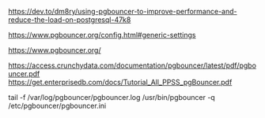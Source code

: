 


https://dev.to/dm8ry/using-pgbouncer-to-improve-performance-and-reduce-the-load-on-postgresql-47k8


https://www.pgbouncer.org/config.html#generic-settings


https://www.pgbouncer.org/



https://access.crunchydata.com/documentation/pgbouncer/latest/pdf/pgbouncer.pdf
https://get.enterprisedb.com/docs/Tutorial_All_PPSS_pgBouncer.pdf


tail -f /var/log/pgbouncer/pgbouncer.log
/usr/bin/pgbouncer -q /etc/pgbouncer/pgbouncer.ini
